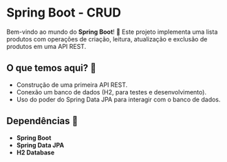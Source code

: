 # Spring Boot - CRUD

Bem-vindo ao mundo do **Spring Boot**! 🚀 Este projeto implementa uma lista produtos com operações de criação, leitura, atualização e exclusão de produtos em uma API REST. 

## O que temos aqui? 🤔
- Construção de uma primeira API REST.
- Conexão um banco de dados (H2, para testes e desenvolvimento).
- Uso do poder do Spring Data JPA para interagir com o banco de dados.

## Dependências 🔧
- **Spring Boot**
- **Spring Data JPA**
- **H2 Database**

